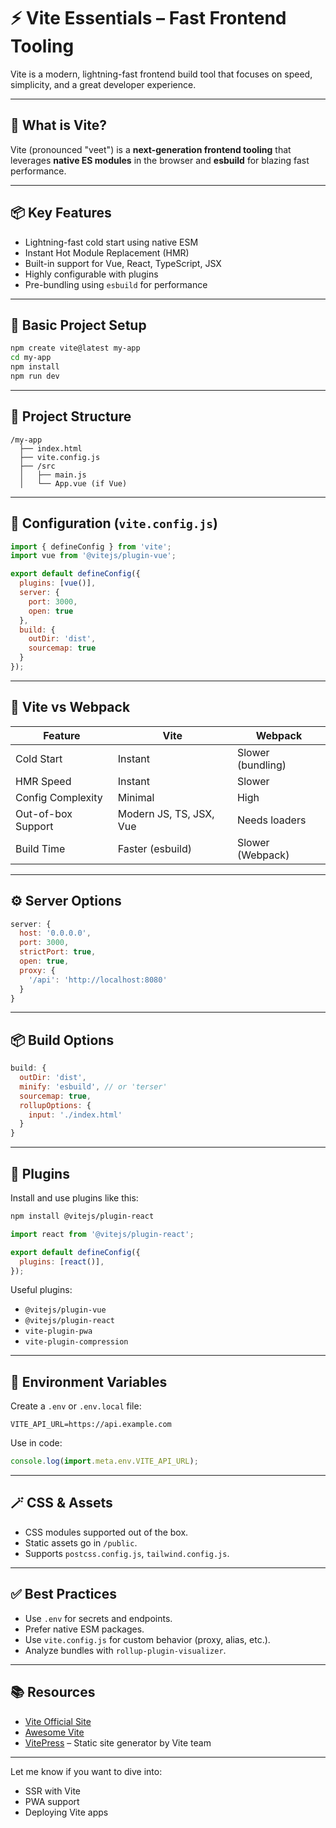 
# ⚡ Vite Essentials – Fast Frontend Tooling

Vite is a modern, lightning-fast frontend build tool that focuses on speed, simplicity, and a great developer experience.

---

## 🚀 What is Vite?

Vite (pronounced "veet") is a **next-generation frontend tooling** that leverages **native ES modules** in the browser and **esbuild** for blazing fast performance.

---

## 📦 Key Features

- Lightning-fast cold start using native ESM
- Instant Hot Module Replacement (HMR)
- Built-in support for Vue, React, TypeScript, JSX
- Highly configurable with plugins
- Pre-bundling using `esbuild` for performance

---

## 🧱 Basic Project Setup

```bash
npm create vite@latest my-app
cd my-app
npm install
npm run dev
```

---

## 📁 Project Structure

```
/my-app
  ├── index.html
  ├── vite.config.js
  ├── /src
  │   ├── main.js
  │   └── App.vue (if Vue)
```

---

## 🔧 Configuration (`vite.config.js`)

```js
import { defineConfig } from 'vite';
import vue from '@vitejs/plugin-vue';

export default defineConfig({
  plugins: [vue()],
  server: {
    port: 3000,
    open: true
  },
  build: {
    outDir: 'dist',
    sourcemap: true
  }
});
```

---

## 🧪 Vite vs Webpack

| Feature              | Vite                     | Webpack              |
|----------------------|--------------------------|----------------------|
| Cold Start           | Instant                  | Slower (bundling)    |
| HMR Speed            | Instant                  | Slower               |
| Config Complexity    | Minimal                  | High                 |
| Out-of-box Support   | Modern JS, TS, JSX, Vue  | Needs loaders        |
| Build Time           | Faster (esbuild)         | Slower (Webpack)     |

---

## ⚙️ Server Options

```js
server: {
  host: '0.0.0.0',
  port: 3000,
  strictPort: true,
  open: true,
  proxy: {
    '/api': 'http://localhost:8080'
  }
}
```

---

## 📦 Build Options

```js
build: {
  outDir: 'dist',
  minify: 'esbuild', // or 'terser'
  sourcemap: true,
  rollupOptions: {
    input: './index.html'
  }
}
```

---

## 🔌 Plugins

Install and use plugins like this:

```bash
npm install @vitejs/plugin-react
```

```js
import react from '@vitejs/plugin-react';

export default defineConfig({
  plugins: [react()],
});
```

Useful plugins:
- `@vitejs/plugin-vue`
- `@vitejs/plugin-react`
- `vite-plugin-pwa`
- `vite-plugin-compression`

---

## 🧪 Environment Variables

Create a `.env` or `.env.local` file:

```env
VITE_API_URL=https://api.example.com
```

Use in code:
```js
console.log(import.meta.env.VITE_API_URL);
```

---

## 🪄 CSS & Assets

- CSS modules supported out of the box.
- Static assets go in `/public`.
- Supports `postcss.config.js`, `tailwind.config.js`.

---

## ✅ Best Practices

- Use `.env` for secrets and endpoints.
- Prefer native ESM packages.
- Use `vite.config.js` for custom behavior (proxy, alias, etc.).
- Analyze bundles with `rollup-plugin-visualizer`.

---

## 📚 Resources

- [Vite Official Site](https://vitejs.dev)
- [Awesome Vite](https://github.com/vitejs/awesome-vite)
- [VitePress](https://vitepress.dev/) – Static site generator by Vite team

---

Let me know if you want to dive into:
- SSR with Vite
- PWA support
- Deploying Vite apps
